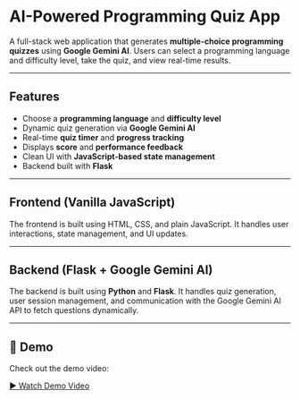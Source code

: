 # AI-Powered Programming Quiz App

A full-stack web application that generates **multiple-choice programming quizzes** using **Google Gemini AI**. Users can select a programming language and difficulty level, take the quiz, and view real-time results.

---

## Features

- Choose a **programming language** and **difficulty level**
- Dynamic quiz generation via **Google Gemini AI**
- Real-time **quiz timer** and **progress tracking**
- Displays **score** and **performance feedback**
- Clean UI with **JavaScript-based state management**
- Backend built with **Flask**

---

## Frontend (Vanilla JavaScript)

The frontend is built using HTML, CSS, and plain JavaScript. It handles user interactions, state management, and UI updates.

---

## Backend (Flask + Google Gemini AI)

The backend is built using **Python** and **Flask**. It handles quiz generation, user session management, and communication with the Google Gemini AI API to fetch questions dynamically.

---

## 🚀 Demo

Check out the demo video:

[▶️ Watch Demo Video](./demo.mp4)



